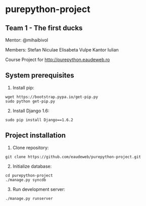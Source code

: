 purepython-project
==================

Team 1 - The first ducks
------------------------

Mentor: @mihaibivol



Members: Stefan Niculae
	 Elisabeta Vulpe
	 Kantor Iulian
	 
Course Project for http://purepython.eaudeweb.ro


System prerequisites
--------------------

1. Install pip:
  
  ```
  wget https://bootstrap.pypa.io/get-pip.py
  sudo python get-pip.py
  ```

2. Install Django 1.6: 

  ```
  sudo pip install Django==1.6.2
  ```
  
Project installation
--------------------

1. Clone repository:

  ```
  git clone https://github.com/eaudeweb/purepython-project.git
  ```

2. Initialize database:

  ```
  cd purepython-project
  ./manage.py syncdb
  ```
  
3. Run development server:

  ```
  ./manage.py runserver
  ```
